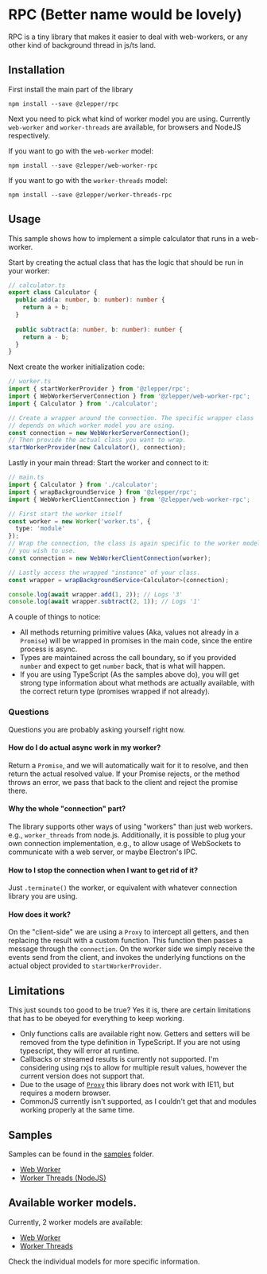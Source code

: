# RPC (Better name would be lovely)

RPC is a tiny library that makes it easier to deal with web-workers, or any other
kind of background thread in js/ts land. 

## Installation


First install the main part of the library
```shell
npm install --save @zlepper/rpc
```

Next you need to pick what kind of worker model you are using. Currently `web-worker` and `worker-threads`
are available, for browsers and NodeJS respectively. 

If you want to go with the `web-worker` model:
```shell
npm install --save @zlepper/web-worker-rpc
```

If you want to go with the `worker-threads` model:
```shell
npm install --save @zlepper/worker-threads-rpc
```

## Usage

This sample shows how to implement a simple calculator that runs in a web-worker. 

Start by creating the actual class that has the logic that should be run in your worker:

```ts
// calculator.ts
export class Calculator {
  public add(a: number, b: number): number {
    return a + b;
  }
  
  public subtract(a: number, b: number): number {
    return a - b;
  }
}
```

Next create the worker initialization code:

```ts
// worker.ts
import { startWorkerProvider } from '@zlepper/rpc';
import { WebWorkerServerConnection } from '@zlepper/web-worker-rpc';
import { Calculator } from './calculator';

// Create a wrapper around the connection. The specific wrapper class
// depends on which worker model you are using.
const connection = new WebWorkerServerConnection();
// Then provide the actual class you want to wrap.
startWorkerProvider(new Calculator(), connection);
```

Lastly in your main thread: Start the worker and connect to it:
```ts
// main.ts
import { Calculator } from './calculator';
import { wrapBackgroundService } from '@zlepper/rpc';
import { WebWorkerClientConnection } from '@zlepper/web-worker-rpc';

// First start the worker itself
const worker = new Worker('worker.ts', {
  type: 'module'
});
// Wrap the connection, the class is again specific to the worker model 
// you wish to use. 
const connection = new WebWorkerClientConnection(worker);

// Lastly access the wrapped "instance" of your class. 
const wrapper = wrapBackgroundService<Calculator>(connection);

console.log(await wrapper.add(1, 2)); // Logs '3'
console.log(await wrapper.subtract(2, 1)); // Logs '1'
```

A couple of things to notice:
* All methods returning primitive values (Aka, values not already in a `Promise`) will be wrapped
  in promises in the main code, since the entire process is async.
* Types are maintained across the call boundary, so if you provided `number` and expect to get `number`
  back, that is what will happen.
* If you are using TypeScript (As the samples above do), you will get strong type information about what
  methods are actually available, with the correct return type (promises wrapped if not already).
  
### Questions
Questions you are probably asking yourself right now. 

#### How do I do actual async work in my worker?
Return a `Promise`, and we will automatically wait for it to resolve, and then return the actual 
resolved value. If your Promise rejects, or the method throws an error, we pass that back to the client
and reject the promise there.

#### Why the whole "connection" part? 
The library supports other ways of using "workers" than just web workers. e.g., `worker_threads` from node.js. 
Additionally, it is possible to plug your own connection implementation, e.g., to allow usage of WebSockets to communicate
with a web server, or maybe Electron's IPC.

#### How to I stop the connection when I want to get rid of it?
Just `.terminate()` the worker, or equivalent with whatever connection library you are using.


#### How does it work?
On the "client-side" we are using a `Proxy` to intercept all getters, and then replacing the result
with a custom function. This function then passes a message through the `connection`. 
On the worker side we simply receive the events send from the client, and invokes the underlying
functions on the actual object provided to `startWorkerProvider`. 

## Limitations
This just sounds too good to be true? Yes it is, there are certain limitations that has to be
obeyed for everything to keep working.

* Only functions calls are available right now. Getters and setters will be removed from the type definition
  in TypeScript. If you are not using typescript, they will error at runtime.
* Callbacks or streamed results is currently not supported. I'm considering using rxjs to allow for multiple
  result values, however the current version does not support that.
* Due to the usage of [`Proxy`](https://caniuse.com/proxy) this library does not work with IE11, but requires
  a modern browser.
* CommonJS currently isn't supported, as I couldn't get that and modules working properly at the same time.
  
## Samples
Samples can be found in the [samples](/samples) folder. 

* [Web Worker](/samples/web-worker-sample)
* [Worker Threads (NodeJS)](/samples/web-worker-sample)

## Available worker models. 
Currently, 2 worker models are available:

* [Web Worker](/packages/web-worker-rpc)
* [Worker Threads](/packages/worker-threads-rpc)

Check the individual models for more specific information. 
